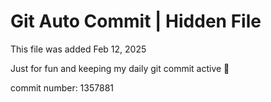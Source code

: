 # Git Auto Commit | Hidden File

This file was added Feb 12, 2025

Just for fun and keeping my daily git commit active 🤪

commit number: 1357881
